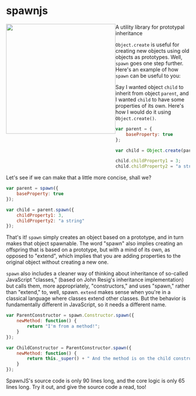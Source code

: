 spawnjs
=======

<img src="http://th00.deviantart.net/fs70/PRE/i/2012/049/e/f/spawn_chibi_by_justerneko-d4q4ec5.jpg" width="300px" style="float: left" /> A utility library for prototypal inheritance

`Object.create` is useful for creating new objects using old objects as prototypes. Well, `spawn` goes one step further. Here's an example of how `spawn` can be useful to you:

Say I wanted object `child` to inherit from object `parent`, and I wanted `child` to have some properties of its own. Here's how I would do it using `Object.create()`.

```javascript
var parent = {
	baseProperty: true
};

var child = Object.create(parent);

child.childProperty1 = 3;
child.childProperty2 = "a string";
```

Let's see if we can make that a little more concise, shall we?

```javascript
var parent = spawn({
	baseProperty: true
});

var child = parent.spawn({
	childProperty1: 3,
	childProperty2: "a string"
});
```

That's it! `spawn` simply creates an object based on a prototype, and in turn makes that object spawnable. The word "spawn" also implies creating an offspring that is based on a prototype, but with a mind of its own, as opposed to "extend", which implies that you are adding properties to the original object without creating a new one.

`spawn` also includes a cleaner way of thinking about inheritance of so-called JavaScript "classes," (based on John Resig's inheritance implementation) but calls them, more appropriately, "constructors," and uses "spawn," rather than "extend," to, well, spawn. `extend` makes sense when you're in a classical language where classes extend other classes. But the behavior is fundamentally different in JavaScript, so it needs a different name.

```javascript
var ParentConstructor = spawn.Constructor.spawn({
	newMethod: function() {
		return "I'm from a method!";
	}
});

var ChildConstructor = ParentConstructor.spawn({
	newMethod: function() {
		return this._super() + " And the method is on the child constructor!";
	}
});

```

SpawnJS's source code is only 90 lines long, and the core logic is only 65 lines long. Try it out, and give the source code a read, too!